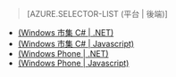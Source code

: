 > [AZURE.SELECTOR-LIST (平台 | 後端)]
- [(Windows 市集 C# | .NET)](/zh-tw/documentation/articles/mobile-services-dotnet-backend-windows-store-dotnet-upload-data-blob-storage/)
- [(Windows 市集 C# | Javascript)](/zh-tw/documentation/articles/mobile-services-windows-store-dotnet-upload-data-blob-storage/)
- [(Windows Phone | .NET)](/zh-tw/documentation/articles/mobile-services-dotnet-backend-windows-phone-upload-data-blob-storage/)
- [(Windows Phone | Javascript)](/zh-tw/documentation/articles/mobile-services-windows-phone-upload-data-blob-storage/)

<!--HONumber=42-->
